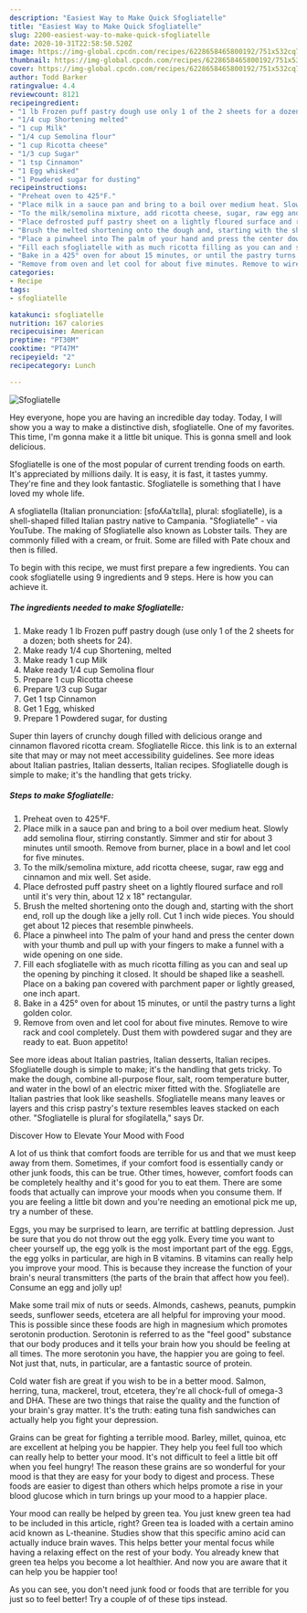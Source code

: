```yaml
---
description: "Easiest Way to Make Quick Sfogliatelle"
title: "Easiest Way to Make Quick Sfogliatelle"
slug: 2200-easiest-way-to-make-quick-sfogliatelle
date: 2020-10-31T22:58:50.520Z
image: https://img-global.cpcdn.com/recipes/6228658465800192/751x532cq70/sfogliatelle-recipe-main-photo.jpg
thumbnail: https://img-global.cpcdn.com/recipes/6228658465800192/751x532cq70/sfogliatelle-recipe-main-photo.jpg
cover: https://img-global.cpcdn.com/recipes/6228658465800192/751x532cq70/sfogliatelle-recipe-main-photo.jpg
author: Todd Barker
ratingvalue: 4.4
reviewcount: 8121
recipeingredient:
- "1 lb Frozen puff pastry dough use only 1 of the 2 sheets for a dozen both sheets for 24"
- "1/4 cup Shortening melted"
- "1 cup Milk"
- "1/4 cup Semolina flour"
- "1 cup Ricotta cheese"
- "1/3 cup Sugar"
- "1 tsp Cinnamon"
- "1 Egg whisked"
- "1 Powdered sugar for dusting"
recipeinstructions:
- "Preheat oven to 425°F."
- "Place milk in a sauce pan and bring to a boil over medium heat. Slowly add semolina flour, stirring constantly.  Simmer and stir for about 3 minutes until smooth. Remove from burner, place in a bowl and let cool for five minutes."
- "To the milk/semolina mixture, add ricotta cheese, sugar, raw egg and cinnamon and mix well. Set aside."
- "Place defrosted puff pastry sheet on a lightly floured surface and roll until it&#39;s very thin, about 12 x 18&#34; rectangular."
- "Brush the melted shortening onto the dough and, starting with the short end, roll up the dough like a jelly roll. Cut 1 inch wide pieces. You should get about 12 pieces that resemble pinwheels."
- "Place a pinwheel into The palm of your hand and press the center down with your thumb and pull up with your fingers to make a funnel with a wide opening on one side."
- "Fill each sfogliatelle with as much ricotta filling as you can and seal up the opening by pinching it closed. It should be shaped like a seashell. Place on a baking pan covered with parchment paper or lightly greased, one inch apart."
- "Bake in a 425° oven for about 15 minutes, or until the pastry turns a light golden color."
- "Remove from oven and let cool for about five minutes. Remove to wire rack and cool completely. Dust them with powdered sugar and they are ready to eat. Buon appetito!"
categories:
- Recipe
tags:
- sfogliatelle

katakunci: sfogliatelle 
nutrition: 167 calories
recipecuisine: American
preptime: "PT30M"
cooktime: "PT47M"
recipeyield: "2"
recipecategory: Lunch

---
```



![Sfogliatelle](https://img-global.cpcdn.com/recipes/6228658465800192/751x532cq70/sfogliatelle-recipe-main-photo.jpg)

Hey everyone, hope you are having an incredible day today. Today, I will show you a way to make a distinctive dish, sfogliatelle. One of my favorites. This time, I'm gonna make it a little bit unique. This is gonna smell and look delicious.

Sfogliatelle is one of the most popular of current trending foods on earth. It's appreciated by millions daily. It is easy, it is fast, it tastes yummy. They're fine and they look fantastic. Sfogliatelle is something that I have loved my whole life.

A sfogliatella (Italian pronunciation: [sfoʎʎaˈtɛlla], plural: sfogliatelle), is a shell-shaped filled Italian pastry native to Campania. &#34;Sfogliatelle&#34; - via YouTube. The making of Sfogliatelle also known as Lobster tails. They are commonly filled with a cream, or fruit. Some are filled with Pate choux and then is filled.


To begin with this recipe, we must first prepare a few ingredients. You can cook sfogliatelle using 9 ingredients and 9 steps. Here is how you can achieve it.

<!--inarticleads1-->

##### The ingredients needed to make Sfogliatelle:

1. Make ready 1 lb Frozen puff pastry dough (use only 1 of the 2 sheets for a dozen; both sheets for 24).
1. Make ready 1/4 cup Shortening, melted
1. Make ready 1 cup Milk
1. Make ready 1/4 cup Semolina flour
1. Prepare 1 cup Ricotta cheese
1. Prepare 1/3 cup Sugar
1. Get 1 tsp Cinnamon
1. Get 1 Egg, whisked
1. Prepare 1 Powdered sugar, for dusting


Super thin layers of crunchy dough filled with delicious orange and cinnamon flavored ricotta cream. Sfogliatelle Ricce. this link is to an external site that may or may not meet accessibility guidelines. See more ideas about Italian pastries, Italian desserts, Italian recipes. Sfogliatelle dough is simple to make; it&#39;s the handling that gets tricky. 

<!--inarticleads2-->

##### Steps to make Sfogliatelle:

1. Preheat oven to 425°F.
1. Place milk in a sauce pan and bring to a boil over medium heat. Slowly add semolina flour, stirring constantly.  Simmer and stir for about 3 minutes until smooth. Remove from burner, place in a bowl and let cool for five minutes.
1. To the milk/semolina mixture, add ricotta cheese, sugar, raw egg and cinnamon and mix well. Set aside.
1. Place defrosted puff pastry sheet on a lightly floured surface and roll until it&#39;s very thin, about 12 x 18&#34; rectangular.
1. Brush the melted shortening onto the dough and, starting with the short end, roll up the dough like a jelly roll. Cut 1 inch wide pieces. You should get about 12 pieces that resemble pinwheels.
1. Place a pinwheel into The palm of your hand and press the center down with your thumb and pull up with your fingers to make a funnel with a wide opening on one side.
1. Fill each sfogliatelle with as much ricotta filling as you can and seal up the opening by pinching it closed. It should be shaped like a seashell. Place on a baking pan covered with parchment paper or lightly greased, one inch apart.
1. Bake in a 425° oven for about 15 minutes, or until the pastry turns a light golden color.
1. Remove from oven and let cool for about five minutes. Remove to wire rack and cool completely. Dust them with powdered sugar and they are ready to eat. Buon appetito!


See more ideas about Italian pastries, Italian desserts, Italian recipes. Sfogliatelle dough is simple to make; it&#39;s the handling that gets tricky. To make the dough, combine all-purpose flour, salt, room temperature butter, and water in the bowl of an electric mixer fitted with the. Sfogliatelle are Italian pastries that look like seashells. Sfogliatelle means many leaves or layers and this crisp pastry&#39;s texture resembles leaves stacked on each other. &#34;Sfogliatelle is plural for sfogilatella,&#34; says Dr. 

Discover How to Elevate Your Mood with Food


A lot of us think that comfort foods are terrible for us and that we must keep away from them. Sometimes, if your comfort food is essentially candy or other junk foods, this can be true. Other times, however, comfort foods can be completely healthy and it's good for you to eat them. There are some foods that actually can improve your moods when you consume them. If you are feeling a little bit down and you're needing an emotional pick me up, try a number of these.

Eggs, you may be surprised to learn, are terrific at battling depression. Just be sure that you do not throw out the egg yolk. Every time you want to cheer yourself up, the egg yolk is the most important part of the egg. Eggs, the egg yolks in particular, are high in B vitamins. B vitamins can really help you improve your mood. This is because they increase the function of your brain's neural transmitters (the parts of the brain that affect how you feel). Consume an egg and jolly up!

Make some trail mix of nuts or seeds. Almonds, cashews, peanuts, pumpkin seeds, sunflower seeds, etcetera are all helpful for improving your mood. This is possible since these foods are high in magnesium which promotes serotonin production. Serotonin is referred to as the "feel good" substance that our body produces and it tells your brain how you should be feeling at all times. The more serotonin you have, the happier you are going to feel. Not just that, nuts, in particular, are a fantastic source of protein.

Cold water fish are great if you wish to be in a better mood. Salmon, herring, tuna, mackerel, trout, etcetera, they're all chock-full of omega-3 and DHA. These are two things that raise the quality and the function of your brain's gray matter. It's the truth: eating tuna fish sandwiches can actually help you fight your depression. 

Grains can be great for fighting a terrible mood. Barley, millet, quinoa, etc are excellent at helping you be happier. They help you feel full too which can really help to better your mood. It's not difficult to feel a little bit off when you feel hungry! The reason these grains are so wonderful for your mood is that they are easy for your body to digest and process. These foods are easier to digest than others which helps promote a rise in your blood glucose which in turn brings up your mood to a happier place.

Your mood can really be helped by green tea. You just knew green tea had to be included in this article, right? Green tea is loaded with a certain amino acid known as L-theanine. Studies show that this specific amino acid can actually induce brain waves. This helps better your mental focus while having a relaxing effect on the rest of your body. You already knew that green tea helps you become a lot healthier. And now you are aware that it can help you be happier too!

As you can see, you don't need junk food or foods that are terrible for you just so to feel better! Try  a  couple of  of  these  tips  instead.

